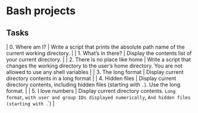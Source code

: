 # Bash projects
## Tasks
| 0. Where am I? | Write a script that prints the absolute path name of the current working directory. |
| 1. What’s in there? | Display the contents list of your current directory. |
| 2. There is no place like home | Write a script that changes the working directory to the user’s home directory. You are not allowed to use any shell variables |
| 3. The long format | Display current directory contents in a long format |
| 4. Hidden files | Display current directory contents, including hidden files (starting with `.`). Use the long format. |
| 5. I love numbers | Display current directory contents. `Long format`, `with user and group IDs displayed numerically`, `And hidden files (starting with `.`) |
